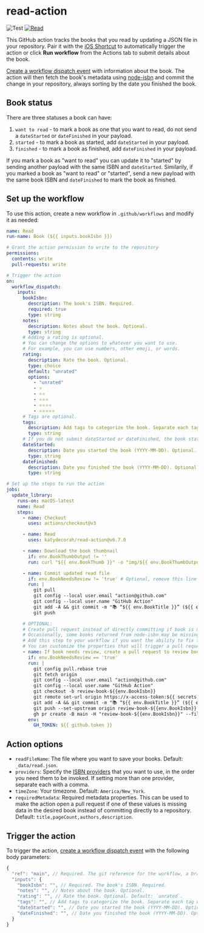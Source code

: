 # read-action

![Test](https://github.com/katydecorah/read-action/workflows/Test/badge.svg?branch=main) [![Read](https://github.com/katydecorah/read-action/actions/workflows/read.yml/badge.svg)](https://github.com/katydecorah/read-action/actions/workflows/read.yml)

This GitHub action tracks the books that you read by updating a JSON file in your repository. Pair it with the [iOS Shortcut](shortcut/README.md) to automatically trigger the action or click **Run workflow** from the Actions tab to submit details about the book.

[Create a workflow dispatch event](https://docs.github.com/en/rest/actions/workflows#create-a-workflow-dispatch-event) with information about the book. The action will then fetch the book's metadata using [node-isbn](https://www.npmjs.com/package/node-isbn) and commit the change in your repository, always sorting by the date you finished the book.

## Book status

There are three statuses a book can have:

1. `want to read` - to mark a book as one that you want to read, do not send a `dateStarted` or `dateFinished` in your payload.
2. `started` - to mark a book as started, add `dateStarted` in your payload.
3. `finished` - to mark a book as finished, add `dateFinished` in your payload.

If you mark a book as "want to read" you can update it to "started" by sending another payload with the same ISBN and `dateStarted`. Similarily, if you marked a book as "want to read" or "started", send a new payload with the same book ISBN and `dateFinished` to mark the book as finished.

<!-- START GENERATED DOCUMENTATION -->

## Set up the workflow

To use this action, create a new workflow in `.github/workflows` and modify it as needed:

```yml
name: Read
run-name: Book (${{ inputs.bookIsbn }})

# Grant the action permission to write to the repository
permissions:
  contents: write
  pull-requests: write

# Trigger the action
on:
  workflow_dispatch:
    inputs:
      bookIsbn:
        description: The book's ISBN. Required.
        required: true
        type: string
      notes:
        description: Notes about the book. Optional.
        type: string
      # Adding a rating is optional.
      # You can change the options to whatever you want to use.
      # For example, you can use numbers, other emoji, or words.
      rating:
        description: Rate the book. Optional.
        type: choice
        default: "unrated"
        options:
          - "unrated"
          - ⭐️
          - ⭐️⭐️
          - ⭐️⭐️⭐️
          - ⭐️⭐️⭐️⭐️
          - ⭐️⭐️⭐️⭐️⭐️
      # Tags are optional.
      tags:
        description: Add tags to categorize the book. Separate each tag with a comma. Optional.
        type: string
      # If you do not submit dateStarted or dateFinished, the book status will be set to "want to read"
      dateStarted:
        description: Date you started the book (YYYY-MM-DD). Optional.
        type: string
      dateFinished:
        description: Date you finished the book (YYYY-MM-DD). Optional.
        type: string

# Set up the steps to run the action
jobs:
  update_library:
    runs-on: macOS-latest
    name: Read
    steps:
      - name: Checkout
        uses: actions/checkout@v3

      - name: Read
        uses: katydecorah/read-action@v6.7.0

      - name: Download the book thumbnail
        if: env.BookThumbOutput != ''
        run: curl "${{ env.BookThumb }}" -o "img/${{ env.BookThumbOutput }}"

      - name: Commit updated read file
        if: env.BookNeedsReview != 'true' # Optional, remove this line if you do not add the next step.
        run: |
          git pull
          git config --local user.email "action@github.com"
          git config --local user.name "GitHub Action"
          git add -A && git commit -m "📚 “${{ env.BookTitle }}” (${{ env.BookStatus }})"
          git push

      # OPTIONAL:
      # Create pull request instead of directly committing if book is missing metadata
      # Occasionally, some books returned from node-isbn may be missing a few properties.
      # Add this step to your workflow if you want the ability to fix the missing data by making the action open a new pull request.
      # You can customize the properties that will trigger a pull request with the `requiredMetadata` input.
      - name: If book needs review, create a pull request to review book metadata
        if: env.BookNeedsReview == 'true'
        run: |
          git config pull.rebase true
          git fetch origin
          git config --local user.email "action@github.com"
          git config --local user.name "GitHub Action"
          git checkout -b review-book-${{env.BookIsbn}}
          git remote set-url origin https://x-access-token:${{ secrets.GITHUB_TOKEN }}@github.com/${{ github.repository }}
          git add -A && git commit -m "📚 “${{ env.BookTitle }}” (${{ env.BookStatus }})" -m "“${{ env.BookTitle }}” is missing the following properties: ${{env.BookMissingMetadata}}. Edit this pull request to add them or merge it in."
          git push --set-upstream origin review-book-${{env.BookIsbn}}
          gh pr create -B main -H "review-book-${{env.BookIsbn}}" --fill
        env:
          GH_TOKEN: ${{ github.token }}
```


## Action options

- `readFileName`: The file where you want to save your books. Default: `_data/read.json`.
- `providers`: Specify the [ISBN providers](https://github.com/palmerabollo/node-isbn#setting-backend-providers) that you want to use, in the order you need them to be invoked. If setting more than one provider, separate each with a comma.
- `timeZone`: Your timezone. Default: `America/New_York`.
- `requiredMetadata`: Required metadata properties. This can be used to make the action open a pull request if one of these values is missing data in the desired book instead of committing directly to a repository. Default: `title,pageCount,authors,description`.

## Trigger the action

To trigger the action, [create a workflow dispatch event](https://docs.github.com/en/rest/actions/workflows#create-a-workflow-dispatch-event) with the following body parameters:

```js
{ 
  "ref": "main", // Required. The git reference for the workflow, a branch or tag name.
  "inputs": {
    "bookIsbn": "", // Required. The book's ISBN. Required.
    "notes": "", // Notes about the book. Optional.
    "rating": "", // Rate the book. Optional. Default: `unrated`.
    "tags": "", // Add tags to categorize the book. Separate each tag with a comma. Optional.
    "dateStarted": "", // Date you started the book (YYYY-MM-DD). Optional.
    "dateFinished": "", // Date you finished the book (YYYY-MM-DD). Optional.
  }
}
```
<!-- END GENERATED DOCUMENTATION -->
